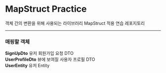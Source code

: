 # MapStruct Practice
객체 간의 변환을 위해 사용되는 라이브러리 MapStruct 적용 연습 레포지토리

---
### 매핑할 객체
**SignUpDto** 유저 회원가입 요청 DTO <br>
**UserProfileDto** 뷰에 보여질 사용자 프로필 DTO<br>
**UserEntity** 유저 Entity
